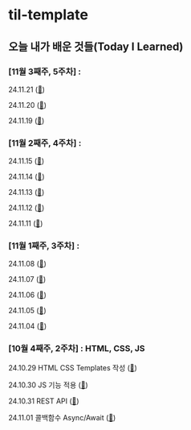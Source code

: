 # til-template

## 오늘 내가 배운 것들(Today I Learned)

### [11월 3째주, 5주차] :

24.11.21 ([🐹](https://github.com/100-hours-a-week/mona-til/blob/main/Nov/2024-11-21.md))

24.11.20 ([🐹](https://github.com/100-hours-a-week/mona-til/blob/main/Nov/2024-11-20.md))

24.11.19 ([🐹](https://github.com/100-hours-a-week/mona-til/blob/main/Nov/2024-11-19.md))

### [11월 2째주, 4주차] :

24.11.15 ([🐹](https://github.com/100-hours-a-week/mona-til/blob/main/Nov/2024-11-15.md))

24.11.14 ([🐹](https://github.com/100-hours-a-week/mona-til/blob/main/Nov/2024-11-14.md))

24.11.13 ([🐹](https://github.com/100-hours-a-week/mona-til/blob/main/Nov/2024-11-13.md))

24.11.12 ([🐹](https://github.com/100-hours-a-week/mona-til/blob/main/Nov/2024-11-12.md))

24.11.11 ([🐹](https://github.com/100-hours-a-week/mona-til/blob/main/Nov/2024-11-11.md))

### [11월 1째주, 3주차] :

24.11.08 ([🐹](https://github.com/100-hours-a-week/mona-til/blob/main/Nov/2024-11-08.md))

24.11.07 ([🐹](https://github.com/100-hours-a-week/mona-til/blob/main/Nov/2024-11-07.md))

24.11.06 ([🐹](https://github.com/100-hours-a-week/mona-til/blob/main/Nov/2024-11-06.md))

24.11.05 ([🐹](https://github.com/100-hours-a-week/mona-til/blob/main/Nov/2024-11-05.md))

24.11.04 ([🐹](https://github.com/100-hours-a-week/mona-til/blob/main/Nov/2024-11-04.md))

### [10월 4째주, 2주차] : HTML, CSS, JS

24.10.29 HTML CSS Templates 작성 ([🐹](https://github.com/100-hours-a-week/mona-til/blob/main/Oct/2024-10-29.md))

24.10.30 JS 기능 적용 ([🐹](https://github.com/100-hours-a-week/mona-til/blob/main/Oct/2024-10-30.md))

24.10.31 REST API ([🐹](https://github.com/100-hours-a-week/mona-til/blob/main/Oct/2024-10-31.md))

24.11.01 콜백함수 Async/Await ([🐹](https://github.com/100-hours-a-week/mona-til/blob/main/Nov/2024-11-01.md))
